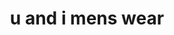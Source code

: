 ---
title: "u and i mens wear"
url: /vanasthaslipuram-hyderabad/u-and-i-mens-wear/
shop: Kleidung
---
